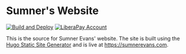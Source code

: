 # Sumner's Website

[![Build and Deploy](https://github.com/sumnerevans/sumnerevans.com/actions/workflows/build.yaml/badge.svg)](https://github.com/sumnerevans/sumnerevans.com/actions/workflows/build.yaml)
[![LiberaPay Account](http://img.shields.io/liberapay/receives/sumner.svg?logo=liberapay)](https://liberapay.com/sumner/donate)

This is the source for Sumner Evans' website. The site is built using the
[Hugo Static Site Generator](https://gohugo.io/) and is live at
<https://sumnerevans.com>.
